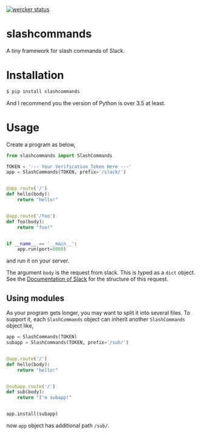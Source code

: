 [![wercker status](https://app.wercker.com/status/b529bb3589c645bc2d0cc4c560acb7ee/s/master "wercker status")](https://app.wercker.com/project/byKey/b529bb3589c645bc2d0cc4c560acb7ee)

# slashcommands
A tiny framework for slash commands of Slack.


# Installation

```sh
$ pip install slashcommands
```

And I recommend you the version of Python is over 3.5 at least.


# Usage
Create a program as below,

```python
from slashcommands import SlashCommands

TOKEN = '--- Your Verification Token Here ---'
app = SlashCommands(TOKEN, prefix='/slack/')


@app.route('/')
def hello(body):
    return "hello!"


@app.route('/foo')
def foo(body):
    return "foo!"


if __name__ == '__main__':
    app.run(port=8080)
```

and run it on your server.

The argument `body` is the request from slack.  This is typed as a `dict`
object.  See the [Documentation of Slack](https://api.slack.com/slash-commands#how_do_commands_work)
for the structure of this request.


## Using modules
As your program gets longer, you may want to split it into several files.
To support it, each `SlashCommands` object can inherit another `SlashCommands`
object like,

```python
app = SlashCommands(TOKEN)
subapp = SlashCommands(TOKEN, prefix='/sub/')


@app.route('/')
def hello(body):
    return "hello!"


@subapp.route('/')
def sub(body):
    return "I'm subapp!"


app.install(subapp)
```

now `app` object has additional path `/sub/`.
